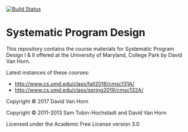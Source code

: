 [![Build Status](https://travis-ci.org/plum-umd/fundamentals.png?branch=master)](https://travis-ci.org/plum-umd/fundamentals)

# Systematic Program Design

This repository contains the course materials for Systematic Program
Design I & II offered at the University of Maryland, College Park by
David Van Horn.

Latest instances of these courses:

* http://www.cs.umd.edu/class/fall2018/cmsc131A/
* http://www.cs.umd.edu/class/spring2019/cmsc132A/


Copyright © 2017 David Van Horn

Copyright © 2011-2013 Sam Tobin-Hochstadt and David Van Horn

Licensed under the Academic Free License version 3.0

